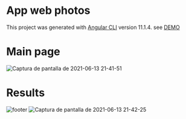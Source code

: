 # App web photos
This project was generated with [Angular CLI](https://github.com/angular/angular-cli) version 11.1.4. see [DEMO](https://jontonio.github.io/Album-imagenes/#/)

# Main page
![Captura de pantalla de 2021-06-13 21-41-51](https://user-images.githubusercontent.com/80183450/121832858-5ae02b00-cccb-11eb-8532-fa5ce81bffab.png)
# Results
![footer](https://user-images.githubusercontent.com/80183450/121833108-e3f76200-cccb-11eb-8814-b87c76ca3e43.png)
![Captura de pantalla de 2021-06-13 21-42-25](https://user-images.githubusercontent.com/80183450/121833100-e063db00-cccb-11eb-8aa5-c6cbb072953d.png)
